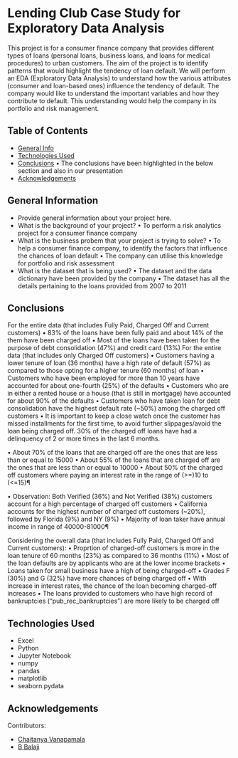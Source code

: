 # Lending Club Case Study for Exploratory Data Analysis

This project is for a consumer finance company that provides different types of loans (personal loans, business loans, and loans for medical procedures) to urban customers. The aim of the project is to identify patterns that would highlight the tendency of loan default. We will perform an EDA (Exploratory Data Analysis) to understand how the various attributes (consumer and loan-based ones) influence the tendency of default. 
The company would like to understand the important variables and how they contribute to default. This understanding would help the company in its portfolio and risk management. 

## Table of Contents
* [General Info](#general-information)
* [Technologies Used](#technologies-used)
* [Conclusions](#conclusions)
•	The conclusions have been highlighted in the below section and also in our presentation
* [Acknowledgements](#acknowledgements)


## General Information
- Provide general information about your project here.
- What is the background of your project?
•	To perform a risk analytics project for a consumer finance company 
- What is the business probem that your project is trying to solve?
•	To help a consumer finance company, to identify the factors that influence the chances of loan default
•	The company can utilise this knowledge for portfolio and risk assessment
- What is the dataset that is being used?
•	The dataset and the data dictionary have been provided by the company 
•	The dataset has all the details pertaining to the loans provided from 2007 to 2011


## Conclusions

For the entire data (that includes Fully Paid, Charged Off and Current customers)
•	83% of the loans have been fully paid and about 14% of the them have been charged off
•	Most of the loans have been taken for the purpose of debt consolidation (47%) and credit card (13%)
For the entire data (that includes only Charged Off customers)
•	Customers having a lower tenure of loan (36 months) have a high rate of default (57%) as compared to those opting for a higher tenure (60 months) of loan
•	Customers who have been employed for more than 10 years have accounted for about one-fourth (25%) of the defaults
•	Customers who are in either a rented house or a house (that is still in mortgage) have accounted for about 90% of the defaults
•	Customers who have taken loan for debt consolidation have the highest default rate (~50%) among the charged off customers
•	It is important to keep a close watch once the customer has missed installments for the first time, to avoid further slippages/avoid the loan being charged off. 30% of the charged off loans have had a delinquency of 2 or more times in the last 6 months.

•	About 70% of the loans that are charged off are the ones that are less than or equal to 15000
•	About 55% of the loans that are charged off are the ones that are less than or equal to 10000
•	About 50% of the charged off customers where paying an interest rate in the range of (>=)10 to (<=15)¶

•	Observation: Both Verified (36%) and Not Verified (38%) customers account for a high percentage of charged off customers
•	California accounts for the highest number of charged off customers (~20%), followed by Florida (9%) and NY (9%)
•	Majority of loan taker have annual income in range of 40000-81000¶

Considering the overall data (that includes Fully Paid, Charged Off and Current customers):
•	Proprtion of charged-off customers is more in the loan tenure of 60 months (23%) as compared to 36 months (11%)
•	Most of the loan defaults are by applicants who are at the lower income brackets
•	Loans taken for small business have a high of being charged-off
•	Grades F (30%) and G (32%) have more chances of being charged off
•	With increase in interest rates, the chance of the loan becoming charged-off increases
•	The loans provided to customers who have high record of bankruptcies (“pub_rec_bankruptcies”) are more likely to be charged off

## Technologies Used
- Excel
- Python
- Jupyter Notebook
- numpy
- pandas
- matplotlib
- seaborn.pydata

## Acknowledgements

Contributors:
* [Chaitanya Vanapamala](https://github.com/chaitanya-vanapamala/)
* [B Balaji](https://github.com/BalajiB197)
